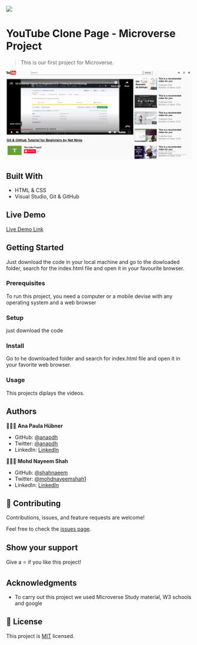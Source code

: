 ![](https://img.shields.io/badge/Microverse-blueviolet)


# YouTube Clone Page - Microverse Project

> This is our first project for Microverse.

![screenshot](./assets/SCREENSHOT.png)


## Built With

- HTML & CSS
- Visual Studio, Git & GitHub


## Live Demo

[Live Demo Link](https://anapdh.github.io/YouTubeClonePage/)

## Getting Started

Just download the code in your local machine and go to the dowloaded folder,
search for the index.html file and open it in your favourite browser.

### Prerequisites
To run this project, you need a computer or a mobile devise with any operating system and a web browser
### Setup
just download the code
### Install
Go to he downloaded folder and search for index.html file and open it in your favorite web browser.
### Usage
This projects diplays the videos.
## Authors

👩🏼‍💻 **Ana Paula Hübner**

- GitHub: [@anapdh](https://github.com/anapdh)
- Twitter: [@anapdh](https://twitter.com/anapdh)
- LinkedIn: [LinkedIn](https://www.linkedin.com/in/ana-paula-hübner-7a9484181)

👨🏻‍💻 **Mohd Nayeem Shah**

- GitHub: [@shahnaeem](https://github.com/shahnaeem)
- Twitter: [@mohdnayeemshah1](https://twitter.com/MOHDNAYEEMSHAH1)
- LinkedIn: [LinkedIn](https://linkedin.com/in/mohd-nayeem-shah-97a590152)


## 🤝 Contributing

Contributions, issues, and feature requests are welcome!

Feel free to check the [issues page](https://github.com/anapdh/YouTubeClonePage/issues).


## Show your support

Give a ⭐️ if you like this project!

## Acknowledgments

- To carry out this project we used Microverse Study material, W3 schools and google


## 📝 License

This project is [MIT](https://mit-license.org/) licensed.
